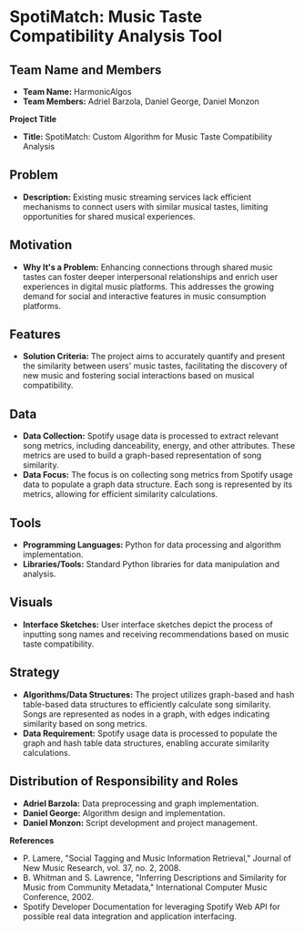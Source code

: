 # SpotiMatch: Music Taste Compatibility Analysis Tool

## Team Name and Members

- **Team Name:** HarmonicAlgos
- **Team Members:** Adriel Barzola, Daniel George, Daniel Monzon

**Project Title**

- **Title:** SpotiMatch: Custom Algorithm for Music Taste Compatibility Analysis

## Problem

- **Description:** Existing music streaming services lack efficient mechanisms to connect users with similar musical tastes, limiting opportunities for shared musical experiences.

## Motivation

- **Why It's a Problem:** Enhancing connections through shared music tastes can foster deeper interpersonal relationships and enrich user experiences in digital music platforms. This addresses the growing demand for social and interactive features in music consumption platforms.

## Features

- **Solution Criteria:** The project aims to accurately quantify and present the similarity between users' music tastes, facilitating the discovery of new music and fostering social interactions based on musical compatibility.

## Data

- **Data Collection:** Spotify usage data is processed to extract relevant song metrics, including danceability, energy, and other attributes. These metrics are used to build a graph-based representation of song similarity.
- **Data Focus:** The focus is on collecting song metrics from Spotify usage data to populate a graph data structure. Each song is represented by its metrics, allowing for efficient similarity calculations.

## Tools

- **Programming Languages:** Python for data processing and algorithm implementation.
- **Libraries/Tools:** Standard Python libraries for data manipulation and analysis.

## Visuals

- **Interface Sketches:** User interface sketches depict the process of inputting song names and receiving recommendations based on music taste compatibility.

## Strategy

- **Algorithms/Data Structures:** The project utilizes graph-based and hash table-based data structures to efficiently calculate song similarity. Songs are represented as nodes in a graph, with edges indicating similarity based on song metrics.
- **Data Requirement:** Spotify usage data is processed to populate the graph and hash table data structures, enabling accurate similarity calculations.

## Distribution of Responsibility and Roles

- **Adriel Barzola:** Data preprocessing and graph implementation.
- **Daniel George:** Algorithm design and implementation.
- **Daniel Monzon:** Script development and project management.

**References**

- P. Lamere, "Social Tagging and Music Information Retrieval," Journal of New Music Research, vol. 37, no. 2, 2008.
- B. Whitman and S. Lawrence, "Inferring Descriptions and Similarity for Music from Community Metadata," International Computer Music Conference, 2002.
- Spotify Developer Documentation for leveraging Spotify Web API for possible real data integration and application interfacing.

